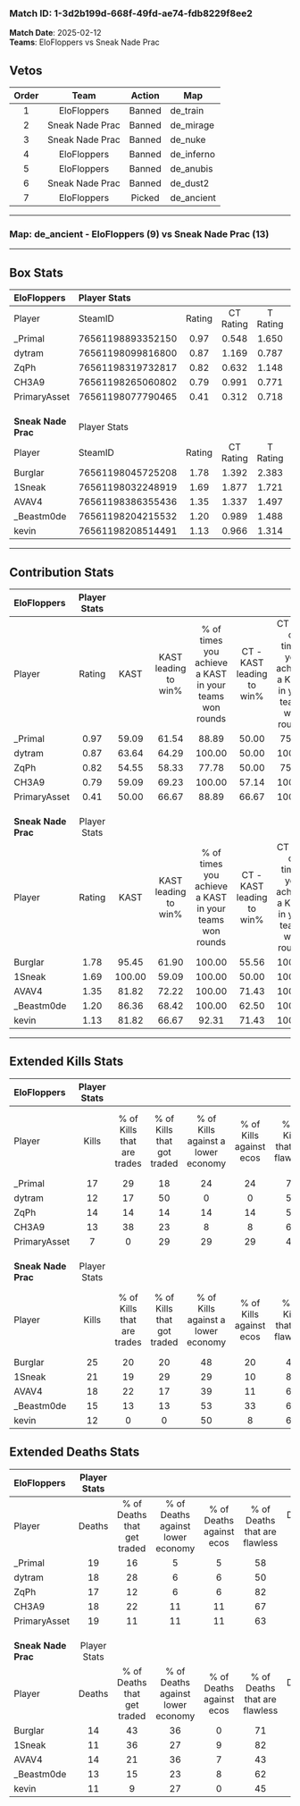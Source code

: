 ### Match ID: 1-3d2b199d-668f-49fd-ae74-fdb8229f8ee2  
**Match Date**: 2025-02-12  
**Teams**: EloFloppers vs Sneak Nade Prac  

## Vetos  

| Order | Team | Action | Map |
| :---: | :--: | :----: | --- |
| 1 | EloFloppers | Banned | de_train |
| 2 | Sneak Nade Prac | Banned | de_mirage |
| 3 | Sneak Nade Prac | Banned | de_nuke |
| 4 | EloFloppers | Banned | de_inferno |
| 5 | EloFloppers | Banned | de_anubis |
| 6 | Sneak Nade Prac | Banned | de_dust2 |
| 7 | EloFloppers | Picked | de_ancient |

---  

### **Map**: de_ancient - EloFloppers (9) vs Sneak Nade Prac (13)  
---  

## Box Stats  

| **EloFloppers**     | Player Stats      |        |           |          |        |       |       |         |        |      |     |
| :- | :- | :-: | :-: | :-: | :-: | :-: | :-: | :-: | :-: | :-: | :-: |
| Player              | SteamID           | Rating | CT Rating | T Rating |  KAST  |  ADR  | Kills | Assists | Deaths | K/D  | HS% |
| _Primal             | 76561198893352150 |  0.97  |   0.548   |  1.650   | 59.09  | 79.4  |  17   |    3    |   19   | 0.89 | 47  |
| dytram              | 76561198099816800 |  0.87  |   1.169   |  0.787   | 63.64  | 87.2  |  12   |    7    |   18   | 0.67 | 58  |
| ZqPh                | 76561198319732817 |  0.82  |   0.632   |  1.148   | 54.55  | 65.3  |  14   |    2    |   17   | 0.82 | 57  |
| CH3A9               | 76561198265060802 |  0.79  |   0.991   |  0.771   | 59.09  | 66.6  |  13   |    3    |   18   | 0.72 | 69  |
| PrimaryAsset        | 76561198077790465 |  0.41  |   0.312   |  0.718   | 50.00  | 47.7  |   7   |    3    |   19   | 0.37 | 42  |
|                     |                   |        |           |          |        |       |       |         |        |      |     |
|                     |                   |        |           |          |        |       |       |         |        |      |     |
|                     |                   |        |           |          |        |       |       |         |        |      |     |
| **Sneak Nade Prac** | Player Stats      |        |           |          |        |       |       |         |        |      |     |
| Player              | SteamID           | Rating | CT Rating | T Rating |  KAST  |  ADR  | Kills | Assists | Deaths | K/D  | HS% |
| Burglar             | 76561198045725208 |  1.78  |   1.392   |  2.383   | 95.45  | 109.9 |  25   |    6    |   14   | 1.79 | 72  |
| 1Sneak              | 76561198032248919 |  1.69  |   1.877   |  1.721   | 100.00 | 99.3  |  21   |    6    |   11   | 1.91 | 57  |
| AVAV4               | 76561198386355436 |  1.35  |   1.337   |  1.497   | 81.82  | 89.8  |  18   |    8    |   14   | 1.29 | 50  |
| _Beastm0de          | 76561198204215532 |  1.20  |   0.989   |  1.488   | 86.36  | 63.8  |  15   |    6    |   13   | 1.15 | 33  |
| kevin               | 76561198208514491 |  1.13  |   0.966   |  1.314   | 81.82  | 72.4  |  12   |    8    |   11   | 1.09 | 16  |
---  

## Contribution Stats  

| **EloFloppers**     | Player Stats |        |                      |                                                        |                           |                                                             |                          |                                                            |
| :- | :-: | :-: | :-: | :-: | :-: | :-: | :-: | :-: |
| Player              |    Rating    |  KAST  | KAST leading to win% | % of times you achieve a KAST in your teams won rounds | CT - KAST leading to win% | CT - % of times you achieve a KAST in your teams won rounds | T - KAST leading to win% | T - % of times you achieve a KAST in your teams won rounds |
| _Primal             |     0.97     | 59.09  |        61.54         |                         88.89                          |           50.00           |                            75.00                            |          71.43           |                           100.00                           |
| dytram              |     0.87     | 63.64  |        64.29         |                         100.00                         |           50.00           |                           100.00                            |          83.33           |                           100.00                           |
| ZqPh                |     0.82     | 54.55  |        58.33         |                         77.78                          |           50.00           |                            75.00                            |          66.67           |                           80.00                            |
| CH3A9               |     0.79     | 59.09  |        69.23         |                         100.00                         |           57.14           |                           100.00                            |          83.33           |                           100.00                           |
| PrimaryAsset        |     0.41     | 50.00  |        66.67         |                         88.89                          |           66.67           |                           100.00                            |          66.67           |                           80.00                            |
|                     |              |        |                      |                                                        |                           |                                                             |                          |                                                            |
|                     |              |        |                      |                                                        |                           |                                                             |                          |                                                            |
|                     |              |        |                      |                                                        |                           |                                                             |                          |                                                            |
| **Sneak Nade Prac** | Player Stats |        |                      |                                                        |                           |                                                             |                          |                                                            |
| Player              |    Rating    |  KAST  | KAST leading to win% | % of times you achieve a KAST in your teams won rounds | CT - KAST leading to win% | CT - % of times you achieve a KAST in your teams won rounds | T - KAST leading to win% | T - % of times you achieve a KAST in your teams won rounds |
| Burglar             |     1.78     | 95.45  |        61.90         |                         100.00                         |           55.56           |                           100.00                            |          66.67           |                           100.00                           |
| 1Sneak              |     1.69     | 100.00 |        59.09         |                         100.00                         |           50.00           |                           100.00                            |          66.67           |                           100.00                           |
| AVAV4               |     1.35     | 81.82  |        72.22         |                         100.00                         |           71.43           |                           100.00                            |          72.73           |                           100.00                           |
| _Beastm0de          |     1.20     | 86.36  |        68.42         |                         100.00                         |           62.50           |                           100.00                            |          72.73           |                           100.00                           |
| kevin               |     1.13     | 81.82  |        66.67         |                         92.31                          |           71.43           |                           100.00                            |          63.64           |                           87.50                            |
---  

## Extended Kills Stats  

| **EloFloppers**     | Player Stats |                            |                            |                                    |                         |                              |                                 |                                       |                    |           |
| :- | :-: | :-: | :-: | :-: | :-: | :-: | :-: | :-: | :-: | :-: |
| Player              |    Kills     | % of Kills that are trades | % of Kills that got traded | % of Kills against a lower economy | % of Kills against ecos | % of Kills that are flawless | % of Kills that are close duels | % of Kills that are assisted by flash | Pistol Round Kills | AWP Kills |
| _Primal             |      17      |             29             |             18             |                 24                 |           24            |              76              |               12                |                   6                   |         2          |     0     |
| dytram              |      12      |             17             |             50             |                 0                  |            0            |              50              |                8                |                   0                   |         1          |     0     |
| ZqPh                |      14      |             14             |             14             |                 14                 |           14            |              57              |                7                |                   0                   |         1          |     0     |
| CH3A9               |      13      |             38             |             23             |                 8                  |            8            |              62              |               23                |                   0                   |         1          |     0     |
| PrimaryAsset        |      7       |             0              |             29             |                 29                 |           29            |              43              |                0                |                   0                   |         2          |     1     |
|                     |              |                            |                            |                                    |                         |                              |                                 |                                       |                    |           |
|                     |              |                            |                            |                                    |                         |                              |                                 |                                       |                    |           |
|                     |              |                            |                            |                                    |                         |                              |                                 |                                       |                    |           |
| **Sneak Nade Prac** | Player Stats |                            |                            |                                    |                         |                              |                                 |                                       |                    |           |
| Player              |    Kills     | % of Kills that are trades | % of Kills that got traded | % of Kills against a lower economy | % of Kills against ecos | % of Kills that are flawless | % of Kills that are close duels | % of Kills that are assisted by flash | Pistol Round Kills | AWP Kills |
| Burglar             |      25      |             20             |             20             |                 48                 |           20            |              48              |               12                |                   0                   |         3          |     0     |
| 1Sneak              |      21      |             19             |             29             |                 29                 |           10            |              81              |                0                |                   0                   |         3          |     6     |
| AVAV4               |      18      |             22             |             17             |                 39                 |           11            |              67              |                6                |                   6                   |         2          |     0     |
| _Beastm0de          |      15      |             13             |             13             |                 53                 |           33            |              60              |                7                |                   0                   |         0          |     0     |
| kevin               |      12      |             0              |             0              |                 50                 |            8            |              67              |                0                |                   0                   |         0          |     0     |
## Extended Deaths Stats  

| **EloFloppers**     | Player Stats |                             |                                   |                          |                               |                            |                           |               |
| :- | :-: | :-: | :-: | :-: | :-: | :-: | :-: | :-: |
| Player              |    Deaths    | % of Deaths that get traded | % of Deaths against lower economy | % of Deaths against ecos | % of Deaths that are flawless | % of Deaths that are close | % of Deaths while blinded | Deaths to AWP |
| _Primal             |      19      |             16              |                 5                 |            5             |              58               |             5              |             0             |       2       |
| dytram              |      18      |             28              |                 6                 |            6             |              50               |             6              |             0             |       0       |
| ZqPh                |      17      |             12              |                 6                 |            6             |              82               |             6              |             0             |       2       |
| CH3A9               |      18      |             22              |                11                 |            11            |              67               |             11             |             0             |       1       |
| PrimaryAsset        |      19      |             11              |                11                 |            11            |              63               |             0              |             5             |       1       |
|                     |              |                             |                                   |                          |                               |                            |                           |               |
|                     |              |                             |                                   |                          |                               |                            |                           |               |
|                     |              |                             |                                   |                          |                               |                            |                           |               |
| **Sneak Nade Prac** | Player Stats |                             |                                   |                          |                               |                            |                           |               |
| Player              |    Deaths    | % of Deaths that get traded | % of Deaths against lower economy | % of Deaths against ecos | % of Deaths that are flawless | % of Deaths that are close | % of Deaths while blinded | Deaths to AWP |
| Burglar             |      14      |             43              |                36                 |            0             |              71               |             0              |             0             |       0       |
| 1Sneak              |      11      |             36              |                27                 |            9             |              82               |             0              |             9             |       0       |
| AVAV4               |      14      |             21              |                36                 |            7             |              43               |             14             |             0             |       0       |
| _Beastm0de          |      13      |             15              |                23                 |            8             |              62               |             15             |             0             |       1       |
| kevin               |      11      |              9              |                27                 |            0             |              45               |             27             |             0             |       0       |
